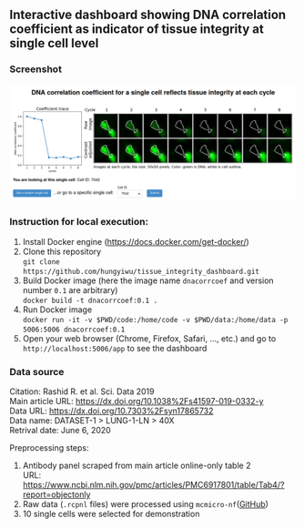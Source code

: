 ## Interactive dashboard showing DNA correlation coefficient as indicator of tissue integrity at single cell level

### Screenshot
![](screenshot.png)

### Instruction for local execution:
1. Install Docker engine (https://docs.docker.com/get-docker/)
2. Clone this repository  
   `git clone https://github.com/hungyiwu/tissue_integrity_dashboard.git`
3. Build Docker image (here the image name `dnacorrcoef` and version number `0.1` are arbitrary)  
   `docker build -t dnacorrcoef:0.1 .`
4. Run Docker image  
   `docker run -it -v $PWD/code:/home/code -v $PWD/data:/home/data -p 5006:5006 dnacorrcoef:0.1`
5. Open your web browser (Chrome, Firefox, Safari, ..., etc.) and go to `http://localhost:5006/app` to see the dashboard

### Data source
Citation: Rashid R. et al. Sci. Data 2019  
Main article URL: https://dx.doi.org/10.1038%2Fs41597-019-0332-y  
Data URL: https://dx.doi.org/10.7303%2Fsyn17865732  
Data name: DATASET-1 > LUNG-1-LN > 40X  
Retrival date: June 6, 2020  

Preprocessing steps:  
1. Antibody panel scraped from main article online-only table 2  
URL: https://www.ncbi.nlm.nih.gov/pmc/articles/PMC6917801/table/Tab4/?report=objectonly  
2. Raw data (`.rcpnl` files) were processed using `mcmicro-nf`([GitHub](https://github.com/labsyspharm/mcmicro-nf))  
3. 10 single cells were selected for demonstration  
